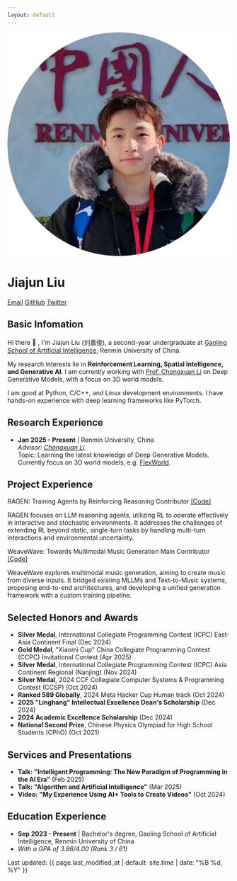 ```yaml
---
layout: default
---
```


<div class="home">

  <!-- Profile Section -->
  <div class="profile">
    <div class="profile-image">
      <img src="/assets/img/1c.png" alt="Jiajun Liu">
    </div>
    <div class="profile-info">
      <h1>Jiajun Liu</h1>
      <div class="social-links">
        <a href="mailto:{{ site.email }}">Email</a>
        <a href="https://github.com/{{ site.github_username }}" target="_blank" rel="noopener noreferrer">GitHub</a>
        <a href="https://x.com/{{ site.twitter_username }}" target="_blank" rel="noopener noreferrer">Twitter</a>
      </div>
    </div>
  </div>

  <!-- About Section -->
  <div class="about">
    <h2>Basic Infomation</h2>
    <p>
      Hi there 👋 , I'm Jiajun Liu (刘嘉俊), a second-year undergraduate at <a href="http://ai.ruc.edu.cn/">Gaoling School of Artificial Intelligence</a>, Renmin University of China.
    </p>
    <p>
      My research interests lie in <strong>Reinforcement Learning, Spatial Intelligence, and Generative AI</strong>. I am currently working with <a href="https://zhenxuan00.github.io/">Prof. Chongxuan Li</a> on Deep Generative Models, with a focus on 3D world models.
    </p>
    <p>
      I am good at Python, C/C++, and Linux development environments. I have hands-on experience with deep learning frameworks like PyTorch.
    </p>
  </div>

  <!-- Research Experience Section -->
  <div class="research">
    <h2>Research Experience</h2>
    <ul>
      <li>
        <strong>Jan 2025 - Present</strong> | Renmin University, China <br>
        <em>Advisor: <a href="https://zhenxuan00.github.io/">Chongxuan Li</a></em><br>
        Topic: Learning the latest knowledge of Deep Generative Models. Currently focus on 3D world models, e.g. <a href="https://ml-gsai.github.io/FlexWorld/">FlexWorld</a>.
      </li>
    </ul>
  </div>

  <!-- Project Experience Section -->
  <div class="projects">
    <h2>Project Experience</h2>
    <div class="project-item">
      <p class="project-title">
        RAGEN: Training Agents by Reinforcing Reasoning <span>Contributor</span>
        <a href="https://github.com/RAGEN-AI/RAGEN" class="project-links">[Code]</a>
      </p>
      <p class="project-description">
        RAGEN focuses on LLM reasoning agents, utilizing RL to operate effectively in interactive and stochastic environments. It addresses the challenges of extending RL beyond static, single-turn tasks by handling multi-turn interactions and environmental uncertainty.
      </p>
    </div>
    <div class="project-item">
      <p class="project-title">
        WeaveWave: Towards Multimodal Music Generation <span>Main Contributor</span>
        <a href="https://github.com/Audiofool934/WeaveWave" class="project-links">[Code]</a>
      </p>
      <p class="project-description">
        WeaveWave explores multimodal music generation, aiming to create music from diverse inputs. It bridged existing MLLMs and Text-to-Music systems, proposing end-to-end architectures, and developing a unified generation framework with a custom training pipeline.
      </p>
    </div>
  </div>

  <!-- Honors and Awards Section -->
  <div class="honors">
    <h2>Selected Honors and Awards</h2>
    <ul>
      <li><strong>Silver Medal</strong>, International Collegiate Programming Contest (ICPC) East-Asia Continent Final (Dec 2024)</li>
      <li><strong>Gold Medal</strong>, "Xiaomi Cup" China Collegiate Programming Contest (CCPC) Invitational Contest (Apr 2025)</li>
      <li><strong>Silver Medal</strong>, International Collegiate Programming Contest (ICPC) Asia Continent Regional (Nanjing) (Nov 2024)</li>
      <li><strong>Silver Medal</strong>, 2024 CCF Collegiate Computer Systems & Programming Contest (CCSP) (Oct 2024)</li>
      <li><strong>Ranked 589 Globally</strong>, 2024 Meta Hacker Cup Human track (Oct 2024)</li>
      <li><strong>2025 "Linghang" Intellectual Excellence Dean's Scholarship</strong> (Dec 2024)</li>
      <li><strong>2024 Academic Excellence Scholarship</strong> (Dec 2024)</li>
      <li><strong>National Second Prize</strong>, Chinese Physics Olympiad for High School Students (CPhO) (Oct 2021)</li>
    </ul>
  </div>

  <!-- Services and Presentations Section -->
  <div class="services">
    <h2>Services and Presentations</h2>
    <ul>
      <li><strong>Talk: "Intelligent Programming: The New Paradigm of Programming in the AI Era"</strong> (Feb 2025)</li>
      <li><strong>Talk: "Algorithm and Artificial Intelligence"</strong> (Mar 2025)</li>
      <li><strong>Video: "My Experience Using AI+ Tools to Create Videos"</strong> (Oct 2024)</li>
    </ul>
  </div>
  
  <!-- Education Section -->
  <div class="education">
    <h2>Education Experience</h2>
    <ul>
       <li><strong>Sep 2023 - Present</strong> | Bachelor's degree, Gaoling School of Artificial Intelligence, Renmin University of China</li>
       <li><em>With a GPA of 3.86/4.00 (Rank 3 / 61)</em></li>
    </ul>
  </div>

  <!-- Last Modified Time -->
  <div class="last-modified">
    <p>Last updated: {{ page.last_modified_at | default: site.time | date: "%B %d, %Y" }}</p>
  </div>

</div> 